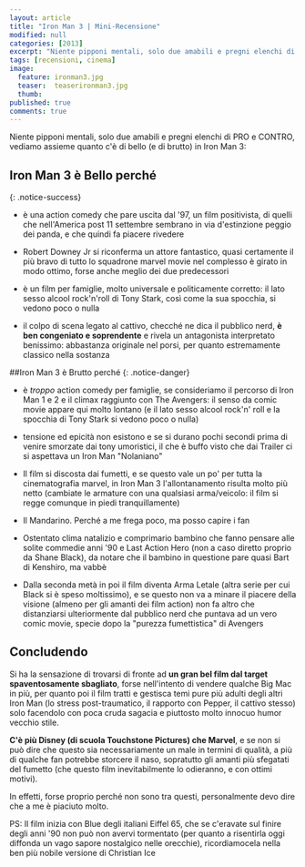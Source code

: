 ```yaml
---
layout: article
title: "Iron Man 3 | Mini-Recensione"
modified: null
categories: [2013]
excerpt: "Niente pipponi mentali, solo due amabili e pregni elenchi di PRO e CONTRO, vediamo assieme quanto c'è di bello (e di brutto) in Iron Man 3:"
tags: [recensioni, cinema]
image: 
  feature: ironman3.jpg
  teaser:  teaserironman3.jpg
  thumb: 
published: true
comments: true
---
```

Niente pipponi mentali, solo due amabili e pregni elenchi di PRO e CONTRO, vediamo assieme quanto c'è di bello (e di brutto) in Iron Man 3:

## Iron Man 3 è Bello perché
{: .notice-success}

- è una action comedy che pare uscita dal '97, un film positivista, di quelli che nell'America post 11 settembre sembrano in via d'estinzione peggio dei panda, e che quindi fa piacere rivedere

- Robert Downey Jr si riconferma un attore fantastico, quasi certamente il più bravo di tutto lo squadrone marvel movie
nel complesso è girato in modo ottimo, forse anche meglio dei due predecessori

- è un film per famiglie, molto universale e politicamente corretto: il lato sesso alcool rock'n'roll di Tony Stark, così come la sua spocchia, si vedono poco o nulla

- il colpo di scena legato al cattivo, checché ne dica il pubblico nerd, **è ben congeniato e soprendente** e rivela un antagonista interpretato benissimo: abbastanza originale nel porsi, per quanto estremamente classico nella sostanza

##Iron Man 3 è Brutto perché
{: .notice-danger}

- è _troppo_ action comedy per famiglie, se consideriamo il percorso di Iron Man 1 e 2 e il climax raggiunto con The Avengers: il senso da comic movie appare qui molto lontano (e il lato sesso alcool rock'n' roll e la spocchia di Tony Stark si vedono poco o nulla)

- tensione ed epicità non esistono e se si durano pochi secondi prima di venire smorzate dai tony umoristici, il che è buffo visto che dai Trailer ci si aspettava un Iron Man "Nolaniano" 

- Il film si discosta dai fumetti, e se questo vale un po' per tutta la cinematografia marvel, in Iron Man 3 l'allontanamento risulta molto più netto (cambiate le armature con una qualsiasi arma/veicolo: il film si regge comunque in piedi tranquillamente)

- Il Mandarino. Perché a me frega poco, ma posso capire i fan

- Ostentato clima natalizio e comprimario bambino che fanno pensare alle solite commedie anni '90 e Last Action Hero (non a caso diretto proprio da Shane Black), da notare che il bambino in questione pare quasi Bart di Kenshiro, ma vabbè

- Dalla seconda metà in poi il film diventa Arma Letale (altra serie per cui Black si è speso moltissimo), e se questo non va a minare il piacere della visione (almeno per gli amanti dei film action) non fa altro che distanziarsi ulteriormente dal pubblico nerd che puntava ad un vero comic movie, specie dopo la "purezza fumettistica" di Avengers

## Concludendo 

Si ha la sensazione di trovarsi di fronte ad **un gran bel film dal target spaventosamente sbagliato**, forse nell'intento di vendere qualche Big Mac in più, per quanto poi il film tratti e gestisca temi pure più adulti degli altri Iron Man (lo stress post-traumatico, il rapporto con Pepper, il cattivo stesso) solo facendolo con poca cruda sagacia e piuttosto molto innocuo humor vecchio stile.

**C'è più Disney (di scuola Touchstone Pictures) che Marvel**, e se non si può dire che questo sia necessariamente un male in termini di qualità, a più di qualche fan potrebbe storcere il naso, sopratutto gli amanti più sfegatati del fumetto (che questo film inevitabilmente lo odieranno, e con ottimi motivi).

In effetti, forse proprio perché non sono tra questi, personalmente devo dire che a me è piaciuto molto.

PS: Il film inizia con Blue degli italiani Eiffel 65, che se c'eravate sul finire degli anni '90 non può non avervi tormentato (per quanto a risentirla oggi diffonda un vago sapore nostalgico nelle orecchie), ricordiamocela nella ben più nobile versione di Christian Ice  